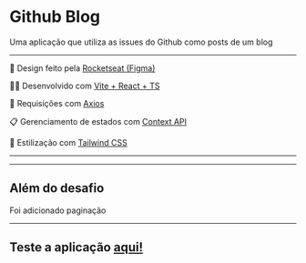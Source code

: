 <h1>Github Blog</h1>
<p>Uma aplicação que utiliza as issues do Github como posts de um blog</p>
<hr>
<p>🎨 Design feito pela <a
    href="https://www.figma.com/community/file/1138814951106121051">Rocketseat
    (Figma)</a>
</p>
<p>👨‍💻 Desenvolvido com <a href="https://vitejs.dev/">Vite + React + TS</a></p>
<p>📢 Requisições com <a href="https://axios-http.com/ptbr/docs/api_intro">Axios</a></p>
<p>📋 Gerenciamento de estados com <a href="https://reactjs.org/docs/context.html">Context API</a></p>
<p>🎨 Estilização com <a href="https://tailwindcss.com/">Tailwind CSS</a></p>
<hr>

<hr>
<h2>Além do desafio</h2>
<p>Foi adicionado paginação</p>

<hr>
<h2>Teste a aplicação <a href="https://davimarcilio.github.io/DTMoney/">aqui!</a></h2>
